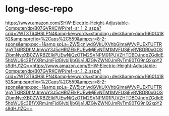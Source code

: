 # long-desc-repo
https://www.amazon.com/SHW-Electric-Height-Adjustable-Computer/dp/B07GVRKCWP/ref=sr_1_2_sspa?crid=2WT3T64HSLPN4&amp;keywords=standing+desk&amp;qid=1660141852&amp;sprefix=%2Caps%2C559&amp;sr=8-2-spons&amp;psc=1&amp;spLa=ZW5jcnlwdGVkUXVhbGlmaWVyPUExTUFTRVpYTklRSDhMJmVuY3J5cHRlZElkPUEwMjEyNTM1MVFUSjEyRVBOR0xGOSZlbmNyeXB0ZWRBZElkPUEwNjQzOTM2SVNPM01PUVZHTDBOJndpZGdldE5hbWU9c3BfYXRmJmFjdGlvbj1jbGlja1JlZGlyZWN0JmRvTm90TG9nQ2xpY2s9dHJ1ZQ==https://www.amazon.com/SHW-Electric-Height-Adjustable-Computer/dp/B07GVRKCWP/ref=sr_1_2_sspa?crid=2WT3T64HSLPN4&amp;keywords=standing+desk&amp;qid=1660141852&amp;sprefix=%2Caps%2C559&amp;sr=8-2-spons&amp;psc=1&amp;spLa=ZW5jcnlwdGVkUXVhbGlmaWVyPUExTUFTRVpYTklRSDhMJmVuY3J5cHRlZElkPUEwMjEyNTM1MVFUSjEyRVBOR0xGOSZlbmNyeXB0ZWRBZElkPUEwNjQzOTM2SVNPM01PUVZHTDBOJndpZGdldE5hbWU9c3BfYXRmJmFjdGlvbj1jbGlja1JlZGlyZWN0JmRvTm90TG9nQ2xpY2s9dHJ1ZQ==
